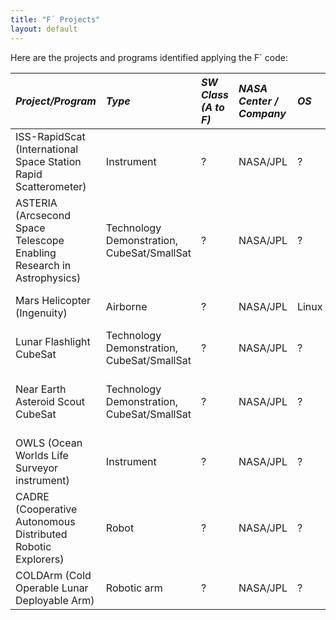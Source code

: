 ```yaml
---
title: "F´ Projects"
layout: default
---
```


Here are the projects and programs identified applying the F´ code:


|**_Project/Program_**| **_Type_** | **_SW Class (A to F)_** | **_NASA Center / Company_** | **_OS_** | **_HW Platform_** | **_Launch Date_**| **_End of Mission_** | **_Note_**| 
|:---|:---|:---|:---|:---|:---|:---|:---|:---| 
| ISS-RapidScat (International Space Station Rapid Scatterometer) | Instrument | ? | NASA/JPL | ? | ? |  Sep. 21, 2014 | Nov. 18, 2018 | [Mission](https://www.jpl.nasa.gov/missions/international-space-station-rapid-scatterometer-iss-rapidscat) - Target: Earth |
| ASTERIA (Arcsecond Space Telescope Enabling Research in Astrophysics) | Technology Demonstration, CubeSat/SmallSat | ? | NASA/JPL | ? | ? | Aug. 14, 2017 | End of Feb. 2020 | [Mission](https://www.jpl.nasa.gov/missions/arcsecond-space-telescope-enabling-research-in-astrophysics-asteria) - Target: Exoplanets |
| Mars Helicopter (Ingenuity) | Airborne | ? | NASA/JPL | Linux | Qualcomm’s Snapdragon 801 | Jul. 30, 2020 | Ongoing | [Mission](https://mars.nasa.gov/technology/helicopter/) - Target: Mars |
| Lunar Flashlight CubeSat | Technology Demonstration, CubeSat/SmallSat | ? | NASA/JPL | ? | ? | Dec. 11, 2022 |Ongoing | [Mission](https://www.jpl.nasa.gov/missions/lunar-flashlight) - Target: Moon |
| Near Earth Asteroid Scout CubeSat | Technology Demonstration, CubeSat/SmallSat | ? | NASA/JPL | ? | ? | Nov. 16, 2022 | Ongoing | [Mission](https://www.jpl.nasa.gov/missions/near-earth-asteroid-scout-neascout) - Target: Asteroids and Comets |
| OWLS (Ocean Worlds Life Surveyor instrument) | Instrument | ? | NASA/JPL | ? | ? | ? | ? | [Mission](https://ml.jpl.nasa.gov/projects/owls/owls.html) |
| CADRE (Cooperative Autonomous Distributed Robotic Explorers) | Robot | ? | NASA/JPL | ? | ? | ? | ? | [Mission](https://www.nasa.gov/directorates/spacetech/game_changing_development/projects/CADRE) |
| COLDArm (Cold Operable Lunar Deployable Arm) | Robotic arm | ? | NASA/JPL | ? | ? | ? | ? | [Mission](https://www.nasa.gov/feature/cold-operable-lunar-deployable-arm-coldarm/) |

